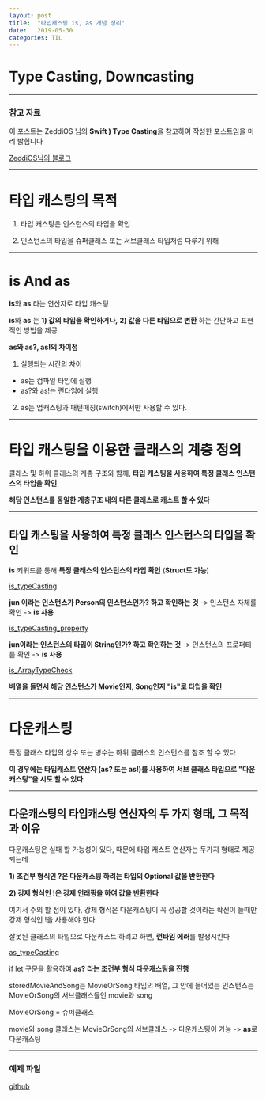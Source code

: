 ```yaml
---
layout: post
title:  "타입캐스팅 is, as 개념 정리"
date:   2019-05-30
categories: TIL
---
```


# Type Casting, Downcasting

---

### 참고 자료

이 포스트는 ZeddiOS 님의 **Swift ) Type Casting**을 참고하여 작성한 포스트임을 미리 밝힙니다

[ZeddiOS님의 블로그](https://zeddios.tistory.com/265)

---

# 타입 캐스팅의 목적

1) 타입 캐스팅은 인스턴스의 타입을 확인

2) 인스턴스의 타입을 슈퍼클래스 또는 서브클래스 타입처럼 다루기 위해

---

# is And as

**is**와 **as** 라는 연산자로 타입 캐스팅

**is**와 **as** 는 **1) 값의 타입을 확인하거나,** **2) 값을 다른 타입으로 변환** 하는 간단하고 표현적인 방법을 제공

**as와 as?, as!의 차이점**
1) 실행되는 시간의 차이
- as는 컴파일 타임에 실행
- as?와 as!는 런타임에 실행


2) as는 업캐스팅과 패턴매칭(switch)에서만 사용할 수 있다.

---

# 타입 캐스팅을 이용한 클래스의 계층 정의

클래스 및 하위 클래스의 계층 구조와 함께, **타입 캐스팅을 사용하여 특정 클래스 인스턴스의 타입을 확인**

**해당 인스턴스를 동일한 계층구조 내의 다른 클래스로 캐스트 할 수 있다**

---

## 타입 캐스팅을 사용하여 특정 클래스 인스턴스의 타입을 확인

**is** 키워드를 통해 **특정 클래스의 인스턴스의 타입 확인** (**Struct도 가능**)

[is_typeCasting](https://user-images.githubusercontent.com/42841888/58674377-83b65180-838a-11e9-8f35-c915999fb06c.png)

**jun 이라는 인스턴스가 Person의 인스턴스인가? 하고 확인하는 것** -> 인스턴스 자체를 확인 -> **is 사용**

[is_typeCasting_property](https://user-images.githubusercontent.com/42841888/58674539-42727180-838b-11e9-801d-0bc750dc9543.png)

**jun이라는 인스턴스의 타입이 String인가? 하고 확인하는 것** -> 인스턴스의 프로퍼티를 확인 -> **is 사용** 

[is_ArrayTypeCheck](https://user-images.githubusercontent.com/42841888/58675266-81ee8d00-838e-11e9-9ce4-89cfd48a1085.png)

**배열을 돌면서 해당 인스턴스가 Movie인지, Song인지 "is"로 타입을 확인**

---

# 다운캐스팅

특정 클래스 타입의 상수 또는 병수는 하위 클래스의 인스턴스를 참조 할 수 있다

**이 경우에는 타입캐스트 연산자 (as? 또는 as!)를 사용하여 서브 클래스 타입으로 "다운캐스팅"을 시도 할 수 있다**

---

## 다운캐스팅의 타입캐스팅 연산자의 두 가지 형태, 그 목적과 이유

다운캐스팅은 실패 할 가능성이 있다, 때문에 타입 캐스트 연산자는 두가지 형태로 제공되는데

**1) 조건부 형식인 ?은 다운캐스팅 하려는 타입의 Optional 값을 반환한다**

**2) 강제 형식인 !은 강제 언래핑을 하여 값을 반환한다**

여기서 주의 할 점이 있다, 강제 형식은 다운캐스팅이 꼭 성공할 것이라는 확신이 들때만 강제 형식인 !을 사용해야 한다

잘못된 클래스의 타입으로 다운캐스트 하려고 하면, **런타임 에러**를 발생시킨다

[as_typeCasting](https://user-images.githubusercontent.com/42841888/58676541-96815400-8393-11e9-9204-64db0136efbf.png)

if let 구문을 활용하여 **as? 라는 조건부 형식 다운캐스팅을 진행**

storedMovieAndSong는 MovieOrSong 타입의 배열, 그 안에 들어있는 인스턴스는 MovieOrSong의 서브클래스들인 movie와 song

MovieOrSong = 슈퍼클래스

movie와 song 클래스는 MovieOrSong의 서브클래스 -> 다운캐스팅이 가능 -> **as**로 다운캐스팅

---

### 예제 파일 

[github](https://github.com/VincentGeranium/Swift-Study/tree/master/2019-05-31-typeCastingExample.playground)
